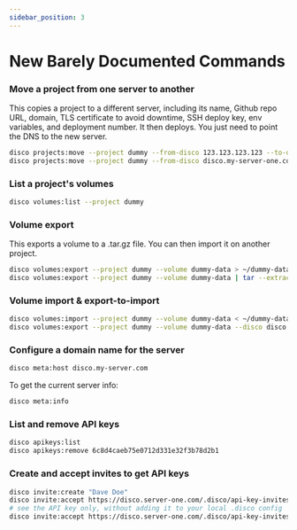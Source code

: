 ```yaml
---
sidebar_position: 3
---
```


# New Barely Documented Commands

### Move a project from one server to another

This copies a project to a different server, including its name, Github repo URL, domain, TLS certificate to avoid downtime, SSH deploy key, env variables, and deployment number. It then deploys. You just need to point the DNS to the new server.

```bash
disco projects:move --project dummy --from-disco 123.123.123.123 --to-disco 234.234.234.234
disco projects:move --project dummy --from-disco disco.my-server-one.com --to-disco disco.my-server-two.com
```

### List a project's volumes

```bash
disco volumes:list --project dummy
```

### Volume export

This exports a volume to a .tar.gz file. You can then import it on another project.

```bash
disco volumes:export --project dummy --volume dummy-data > ~/dummy-data.tar.gz
disco volumes:export --project dummy --volume dummy-data | tar --extract --gunzip --file -
```

### Volume import & export-to-import

```bash
disco volumes:import --project dummy --volume dummy-data < ~/dummy-data.tar.gz
disco volumes:export --project dummy --volume dummy-data --disco disco.server-one.com | disco volumes:import --project dummy --volume dummy-data --disco disco.server-two.com
```

### Configure a domain name for the server

```bash
disco meta:host disco.my-server.com
```

To get the current server info:

```bash
disco meta:info
```

### List and remove API keys

```bash
disco apikeys:list
disco apikeys:remove 6c8d4caeb75e0712d331e32f3b78d2b1
```

### Create and accept invites to get API keys

```bash
disco invite:create "Dave Doe"
disco invite:accept https://disco.server-one.com/.disco/api-key-invites/76fa0b63d569c48529c311fd703159c0
# see the API key only, without adding it to your local .disco config
disco invite:accept https://disco.server-one.com/.disco/api-key-invites/76fa0b63d569c48529c311fd703159c0 --show-only
```
